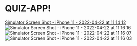 # QUIZ-APP!
[Simulator Screen Shot - iPhone 11 - 2022-04-22 at 11 14 12](https://user-images.githubusercontent.com/81331435/164647506-b843909d-89ad-45d2-be6f-82ba67af2e77.png)
![Simulator Screen Shot - iPhone 11 - 2022-04-22 at 11 16 16](https://user-images.githubusercontent.com/81331435/164647636-5a0fdd93-217f-4b6d-b790-8f314d4e6373.png)
![Simulator Screen Shot - iPhone 11 - 2022-04-22 at 11 16 07](https://user-images.githubusercontent.com/81331435/164647656-40df0c6a-1446-47df-9800-20e6e87c6825.png)
![Simulator Screen Shot - iPhone 11 - 2022-04-22 at 11 16 03](https://user-images.githubusercontent.com/81331435/164647681-c9c2048b-ef16-40e8-a5e4-72cec5025f3a.png)
